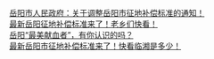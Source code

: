   
[岳阳市人民政府：关于调整岳阳市征地补偿标准的通知！](http://www.dianyue.me/archives/525/fmw5ndk3pm14g0m5/)  
[最新岳阳征地补偿标准来了！老乡们快看！](http://www.dianyue.me/archives/581/ffquqlx1jas6vtox/)  
[岳阳“最美献血者”，有你认识的吗？](http://www.dianyue.me/archives/247/rhavdalghbgdwe3b/)  
[最新岳阳市征地补偿标准来了！快看临湘是多少！](http://www.dianyue.me/archives/501/7bqcth6vqqtxziqr/)